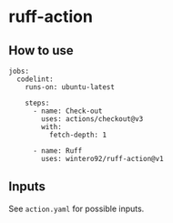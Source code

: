 # ruff-action

## How to use

```
jobs:
  codelint:
    runs-on: ubuntu-latest

    steps:
      - name: Check-out
        uses: actions/checkout@v3
        with:
          fetch-depth: 1

      - name: Ruff
        uses: wintero92/ruff-action@v1
```

## Inputs

See `action.yaml` for possible inputs.